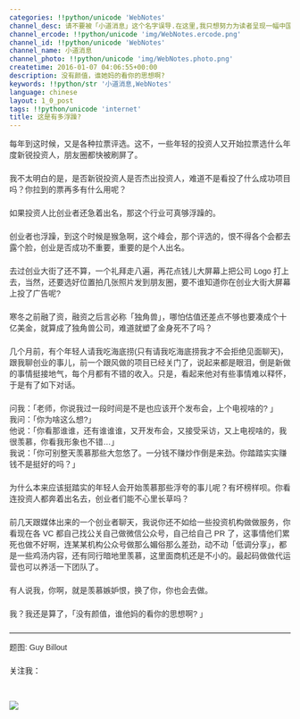 ```yaml
---
categories: !!python/unicode 'WebNotes'
channel_desc: 请不要被「小道消息」这个名字误导.在这里,我只想努力为读者呈现一幅中国互联网的清明上河图.
channel_ercode: !!python/unicode 'img/WebNotes.ercode.png'
channel_id: !!python/unicode 'WebNotes'
channel_name: 小道消息
channel_photo: !!python/unicode 'img/WebNotes.photo.png'
createtime: 2016-01-07 04:06:55+00:00
description: 没有颜值，谁她妈的看你的思想啊?
keywords: !!python/str '小道消息,WebNotes'
language: chinese
layout: 1_0_post
tags: !!python/unicode 'internet'
title: 这是有多浮躁?
---
```

<div class="rich_media_content" id="js_content">
<p style="font-family: Avenir, sans-serif; border: 0px; margin-top: 2px; margin-bottom: 22px; outline: 0px; color: rgb(51, 51, 51); white-space: normal;">
         每年到这时候，又是各种拉票评选。这不，一些年轻的投资人又开始拉票选什么年度新锐投资人，朋友圈都快被刷屏了。
        </p>
<p style="font-family: Avenir, sans-serif; border: 0px; margin-top: 2px; margin-bottom: 22px; outline: 0px; color: rgb(51, 51, 51); white-space: normal;">
         我不太明白的是，是否新锐投资人是否杰出投资人，难道不是看投了什么成功项目吗？你拉到的票再多有什么用呢？
        </p>
<p style="font-family: Avenir, sans-serif; border: 0px; margin-top: 2px; margin-bottom: 22px; outline: 0px; color: rgb(51, 51, 51); white-space: normal;">
         如果投资人比创业者还急着出名，那这个行业可真够浮躁的。
        </p>
<p style="font-family: Avenir, sans-serif; border: 0px; margin-top: 2px; margin-bottom: 22px; outline: 0px; color: rgb(51, 51, 51); white-space: normal;">
         创业者也浮躁，到这个时候是猴急啊，这个峰会，那个评选的，恨不得各个会都去露个脸，创业是否成功不重要，重要的是个人出名。
        </p>
<p style="font-family: Avenir, sans-serif; border: 0px; margin-top: 2px; margin-bottom: 22px; outline: 0px; color: rgb(51, 51, 51); white-space: normal;">
         去过创业大街了还不算，一个礼拜走八遍，再花点钱儿大屏幕上把公司 Logo 打上去，当然，还要选好位置拍几张照片发到朋友圈，要不谁知道你在创业大街大屏幕上投了广告呢?
        </p>
<p style="font-family: Avenir, sans-serif; border: 0px; margin-top: 2px; margin-bottom: 22px; outline: 0px; color: rgb(51, 51, 51); white-space: normal;">
         寒冬之前融了资，融资之后言必称「独角兽」，哪怕估值还差点不够也要凑成个十亿美金，就算成了独角兽公司，难道就塑了金身死不了吗？
        </p>
<p style="font-family: Avenir, sans-serif; border: 0px; margin-top: 2px; margin-bottom: 22px; outline: 0px; color: rgb(51, 51, 51); white-space: normal;">
         几个月前，有个年轻人请我吃海底捞(只有请我吃海底捞我才不会拒绝见面聊天)，跟我聊创业的事儿，前一个跟风做的项目已经关门了，说起来都是眼泪，倒是新做的事情挺接地气，每个月都有不错的收入。只是，看起来他对有些事情难以释怀，于是有了如下对话。
        </p>
<p style="font-family: Avenir, sans-serif; border: 0px; margin-top: 2px; margin-bottom: 22px; outline: 0px; color: rgb(51, 51, 51); white-space: normal;">
         问我：「老师，你说我过一段时间是不是也应该开个发布会，上个电视啥的? 」
         <br/>
         我问：「你为啥这么想?」
         <br/>
         他说：「你看那谁谁，还有谁谁谁，又开发布会，又接受采访，又上电视啥的，我很羡慕，你看我形象也不错…」
         <br/>
         我说：「你可别整天羡慕那些大忽悠了。一分钱不赚炒作倒是来劲。你踏踏实实赚钱不是挺好的吗？」
        </p>
<p style="font-family: Avenir, sans-serif; border: 0px; margin-top: 2px; margin-bottom: 22px; outline: 0px; color: rgb(51, 51, 51); white-space: normal;">
         为什么本来应该挺踏实的年轻人会开始羡慕那些浮夸的事儿呢？有坏榜样呗。你看连投资人都奔着出名去，创业者们能不心里长草吗？
        </p>
<p style="font-family: Avenir, sans-serif; border: 0px; margin-top: 2px; margin-bottom: 22px; outline: 0px; color: rgb(51, 51, 51); white-space: normal;">
         前几天跟媒体出来的一个创业者聊天，我说你还不如给一些投资机构做做服务，你看现在各 VC 都自己找公关自己做微信公众号，自己给自己 PR 了，这事情他们累死也做不好啊，连某某机构公众号做那么媚俗那么差劲，动不动「低调分享」，都是一些鸡汤内容，还有同行暗地里羡慕，这里面商机还是不小的。最起码做做代运营也可以养活一下团队了。
        </p>
<p style="font-family: Avenir, sans-serif; border: 0px; margin-top: 2px; margin-bottom: 22px; outline: 0px; color: rgb(51, 51, 51); white-space: normal;">
         有人说我，你啊，就是羡慕嫉妒恨，换了你，你也会去做。
        </p>
<p style="font-family: Avenir, sans-serif; border: 0px; margin-top: 2px; margin-bottom: 22px; outline: 0px; color: rgb(51, 51, 51); white-space: normal;">
         我？我还是算了，「没有颜值，谁他妈的看你的思想啊? 」
        </p>
<hr style="font-family: Avenir, sans-serif; border-right-width: 0px; border-bottom-width: 0px; border-left-width: 0px; border-top-style: solid; border-top-color: rgb(234, 234, 234); height: 1px; margin-top: 1em; margin-bottom: 1em; color: rgb(51, 51, 51); white-space: normal;"/>
<p style="font-family: Avenir, sans-serif; border: 0px; margin-top: 2px; margin-bottom: 22px; outline: 0px; color: rgb(51, 51, 51); white-space: normal;">
         题图: Guy Billout
        </p>
<p>
         关注我：
        </p>
<p>
<br/>
</p>
<p>
<img data-ratio="1" data-s="300,640" data-src="" data-type="jpeg" data-w="430" src="{{ '/img/ow5rEn8QGlEL46kJgQzicrPNevGzU1xtwemTnia7UhMxuoKveFeBIHkbibOSropq3Lb4f0wu9nlWjYYCXqHf8HFlg.jpeg' | prepend: site.img | replace: '//','/' }}"/>
<br/>
</p>
</div>